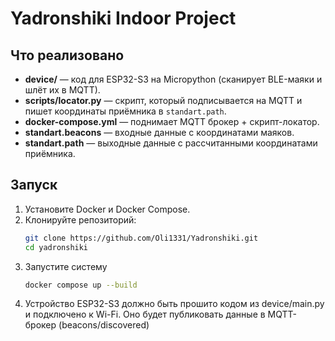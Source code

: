# Yadronshiki Indoor	 Project

## Что реализовано
- **device/** — код для ESP32-S3 на Micropython (сканирует BLE-маяки и шлёт их в MQTT).
- **scripts/locator.py** — скрипт, который подписывается на MQTT и пишет координаты приёмника в `standart.path`.
- **docker-compose.yml** — поднимает MQTT брокер + скрипт-локатор.
- **standart.beacons** — входные данные с координатами маяков.
- **standart.path** — выходные данные с рассчитанными координатами приёмника.

## Запуск
1. Установите Docker и Docker Compose.
2. Клонируйте репозиторий:
   ```bash
   git clone https://github.com/Oli1331/Yadronshiki.git
   cd yadronshiki
3. Запустите систему
   ```bash
   docker compose up --build
4. Устройство ESP32-S3 должно быть прошито кодом из device/main.py и подключено к Wi-Fi.
Оно будет публиковать данные в MQTT-брокер (beacons/discovered) 
